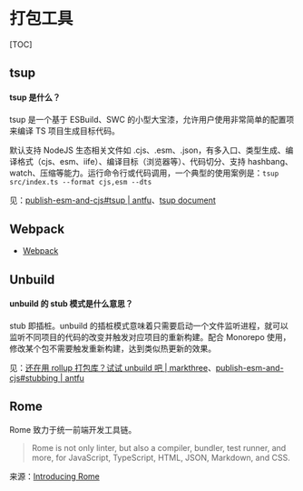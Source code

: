 # 打包工具

[TOC]

## tsup

#### tsup 是什么？

tsup 是一个基于 ESBuild、SWC 的小型大宝漆，允许用户使用非常简单的配置项来编译 TS 项目生成目标代码。

默认支持 NodeJS 生态相关文件如 .cjs、.esm、.json，有多入口、类型生成、编译格式（cjs、esm、iife）、编译目标（浏览器等）、代码切分、支持 hashbang、watch、压缩等能力。运行命令行或代码调用，一个典型的使用案例是：`tsup src/index.ts --format cjs,esm --dts`

见：[publish-esm-and-cjs#tsup | antfu](https://antfu.me/posts/publish-esm-and-cjs#tsup)、[tsup document](https://tsup.egoist.dev/)

## Webpack

* [Webpack]('/maps/workflow/packer/webpack.html')

## Unbuild

#### unbuild 的 stub 模式是什么意思？

stub 即插桩。unbuild 的插桩模式意味着只需要启动一个文件监听进程，就可以监听不同项目的代码的改变并触发对应项目的重新构建。配合 Monorepo 使用，修改某个包不需要触发重新构建，达到类似热更新的效果。

见：[还在用 rollup 打包库？试试 unbuild 吧 | markthree](https://juejin.cn/post/7203968787325992997)、[publish-esm-and-cjs#stubbing | antfu](https://antfu.me/posts/publish-esm-and-cjs#stubbing)

## Rome

Rome 致力于统一前端开发工具链。

> Rome is not only linter, but also a compiler, bundler, test runner, and more, for JavaScript, TypeScript, HTML, JSON, Markdown, and CSS.

来源：[Introducing Rome](https://rome.tools/blog/2020/08/08/introducing-rome/)